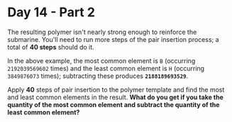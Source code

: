 # Day 14 - Part 2

<article class="day-desc"><p>The resulting polymer isn't nearly strong enough to reinforce the submarine. You'll need to run more steps of the pair insertion process; a total of <strong>40 steps</strong> should do it.</p>
<p>In the above example, the most common element is <code>B</code> (occurring <code>2192039569602</code> times) and the least common element is <code>H</code> (occurring <code>3849876073</code> times); subtracting these produces <code><strong>2188189693529</strong></code>.</p>
<p>Apply <strong>40</strong> steps of pair insertion to the polymer template and find the most and least common elements in the result. <strong>What do you get if you take the quantity of the most common element and subtract the quantity of the least common element?</strong></p>
</article>
